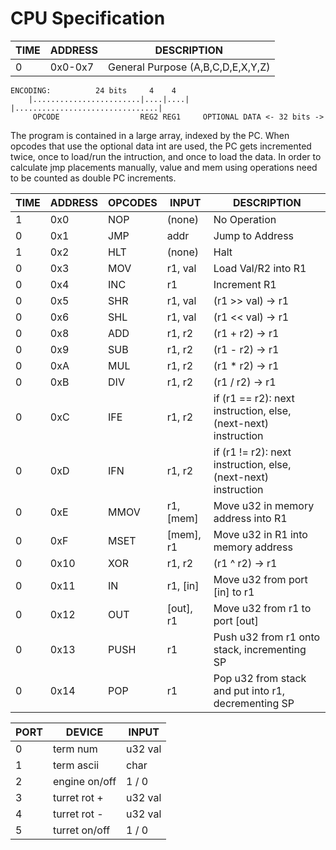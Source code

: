 # CPU Specification

| TIME | ADDRESS | DESCRIPTION                      | 
|------|---------|----------------------------------|
|  0   | 0x0-0x7 | General Purpose (A,B,C,D,E,X,Y,Z)|

```
ENCODING:          24 bits     4    4
	|........................|....|....| |................................|
	 OPCODE                  REG2 REG1     OPTIONAL DATA <- 32 bits ->
```

The program is contained in a large array, indexed by the PC.
When opcodes that use the optional data int are used, the PC gets incremented twice, once to load/run the intruction, and once to load the data.
In order to calculate jmp placements manually, value and mem using operations need to be counted as double PC increments.

| TIME | ADDRESS | OPCODES | INPUT     | DESCRIPTION                                                    |
|------|---------|---------|-----------|----------------------------------------------------------------|
|  1   |  0x0    | NOP     | (none)    | No Operation                                                   |
|  0   |  0x1    | JMP     | addr      | Jump to Address                                                |
|  1   |  0x2    | HLT     | (none)    | Halt                                                           |
|  0   |  0x3    | MOV     | r1, val   | Load Val/R2 into R1                                            |
|  0   |  0x4    | INC     | r1        | Increment R1                                                   |
|  0   |  0x5    | SHR     | r1, val   | (r1 >> val) -> r1                                              |
|  0   |  0x6    | SHL     | r1, val   | (r1 << val) -> r1                                              |
|  0   |  0x8    | ADD     | r1, r2    | (r1 + r2)   -> r1                                              |
|  0   |  0x9    | SUB     | r1, r2    | (r1 - r2)   -> r1                                              |
|  0   |  0xA    | MUL     | r1, r2    | (r1 * r2)   -> r1                                              |
|  0   |  0xB    | DIV     | r1, r2    | (r1 / r2)   -> r1                                              |
|  0   |  0xC    | IFE     | r1, r2    | if (r1 == r2): next instruction, else, (next-next) instruction |
|  0   |  0xD    | IFN     | r1, r2    | if (r1 != r2): next instruction, else, (next-next) instruction |
|  0   |  0xE    | MMOV    | r1, [mem] | Move u32 in memory address into R1                             |
|  0   |  0xF    | MSET    | [mem], r1 | Move u32 in R1 into memory address                             |
|  0   |  0x10   | XOR     | r1, r2    | (r1 ^ r2)   -> r1                                              |
|  0   |  0x11   | IN      | r1, [in]  | Move u32 from port [in] to r1                                  |
|  0   |  0x12   | OUT     | [out], r1 | Move u32 from r1 to port [out]                                 |
|  0   |  0x13   | PUSH    | r1        | Push u32 from r1 onto stack, incrementing SP                   |
|  0   |  0x14   | POP     | r1        | Pop u32 from stack and put into r1, decrementing SP            |

| PORT |        DEVICE | INPUT   |
|------|---------------|---------|
|  0   | term num      | u32 val |
|  1   | term ascii    | char    |
|  2   | engine on/off | 1 / 0   |
|  3   | turret rot +  | u32 val |
|  4   | turret rot -  | u32 val |
|  5   | turret on/off | 1 / 0   |
